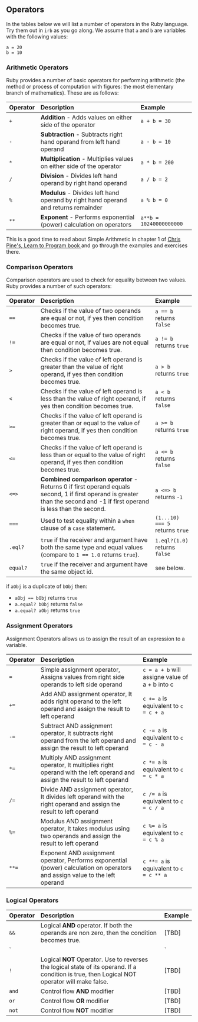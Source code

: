## Operators

In the tables below we will list a number of operators in the Ruby language. Try them out in `irb` as you go along. 
We assume that `a` and  `b` are variables with the following values:

```
a = 20
b = 10
```

### Arithmetic Operators

Ruby provides a number of basic operators for performing arithmetic \(the method or process of computation with figures: the most elementary branch of mathematics\). These are as follows:

| Operator | Description | Example |
| :--- | :--- | :--- |
| `+` | **Addition** - Adds values on either side of the operator | `a + b = 30` |
| `-` | **Subtraction** - Subtracts right hand operand from left hand operand | `a - b = 10` |
| `*` | **Multiplication** - Multiplies values on either side of the operator | `a * b = 200` |
| `/` | **Division** - Divides left hand operand by right hand operand | `a / b = 2` |
| `%` | **Modulus** - Divides left hand operand by right hand operand and returns remainder | `a % b = 0` |
| `**` | **Exponent** - Performs exponential \(power\) calculation on operators | `a**b = 10240000000000` |

This is a good time to read about Simple Arithmetic in chapter 1 of [Chris Pine's, Learn to Program book ](https://pine.fm/LearnToProgram/chap_01.html) and go through the examples and exercises there.

### Comparison Operators

Comparison operators are used to check for equality between two values. Ruby provides a number of such operators:

| Operator | Description | Example |
| :--- | :--- | :--- |
| `==` | Checks if the value of two operands are equal or not, if yes then condition becomes true. | `a == b` returns `false` |
| `!=` | Checks if the value of two operands are equal or not, if values are not equal then condition becomes true. | `a != b` returns `true` |
| `>` | Checks if the value of left operand is greater than the value of right operand, if yes then condition becomes true. | `a > b` returns `true` |
| `<` | Checks if the value of left operand is less than the value of right operand, if yes then condition becomes true. | `a < b` returns `false` |
| `>=` | Checks if the value of left operand is greater than or equal to the value of right operand, if yes then condition becomes true. | `a >= b` returns `true` |
| `<=` | Checks if the value of left operand is less than or equal to the value of right operand, if yes then condition becomes true. | `a <= b` returns `false` |
| `<=>` | **Combined comparison operator** - Returns 0 if first operand equals second, 1 if first operand is greater than the second and -1 if first operand is less than the second. | `a <=> b` returns `-1` |
| `===` | Used to test equality within a `when` clause of a `case` statement. | `(1...10) === 5` returns `true` |
| `.eql?` | `true` if the receiver and argument have both the same type and equal values \(compare to `1 == 1.0` returns `true`). | `1.eql?(1.0)` returns `false` |
| `equal?` | `true` if the receiver and argument have the same object id. | see below. |

if `aObj` is a duplicate of `bObj` then:

* `aObj == bObj` returns `true`
* `a.equal? bObj` returns `false` 
* `a.equal? aObj` returns `true`

### Assignment Operators

Assignment Operators allows us to assign the result of an expression to a variable.

| Operator | Description | Example |
| :--- | :--- | :--- |
| `=` | Simple assignment operator, Assigns values from right side operands to left side operand | `c = a + b` will assigne value of a + b into c |
| `+=` | Add AND assignment operator, It adds right operand to the left operand and assign the result to left operand | `c += a` is equivalent to `c = c + a` |
| `-=` | Subtract AND assignment operator, It subtracts right operand from the left operand and assign the result to left operand | `c -= a` is equivalent to `c = c - a` |
| `*=` | Multiply AND assignment operator, It multiplies right operand with the left operand and assign the result to left operand | `c *= a` is equivalent to `c = c * a` |
| `/=` | Divide AND assignment operator, It divides left operand with the right operand and assign the result to left operand | `c /= a` is equivalent to `c = c / a` |
| `%=` | Modulus AND assignment operator, It takes modulus using two operands and assign the result to left operand | `c %= a` is equivalent to `c = c % a` |
| `**=` | Exponent AND assignment operator, Performs exponential (power) calculation on operators and assign value to the left operand | `c **= a` is equivalent to `c = c ** a` |

### Logical Operators

| Operator | Description | Example |
| :--- | :--- | :--- |
| `&&` | Logical **AND** operator. If both the operands are non zero, then the condition becomes true. | \[TBD\] |
| `||` | Logical **OR** Operator. If any of the two operands are non zero, then the condition becomes true. | \[TBD\] |
| `!` | Logical **NOT** Operator. Use to reverses the logical state of its operand. If a condition is true, then Logical NOT operator will make false. | \[TBD\] |
| `and` | Control flow **AND** modifier | \[TBD\] |
| `or` | Control flow **OR** modifier | \[TBD\] |
| `not` | Control flow **NOT** modifier | \[TBD\] |

